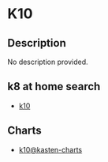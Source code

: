 # K10

## Description

No description provided.

## k8 at home search

- [k10](https://nanne.dev/k8s-at-home-search/#/k10)

## Charts

- [k10@kasten-charts](https://charts.kasten.io/)
